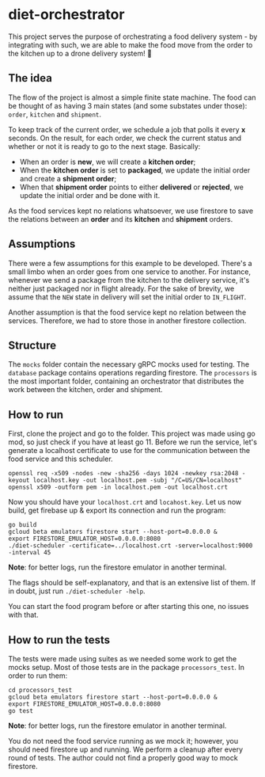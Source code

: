 # diet-orchestrator

This project serves the purpose of orchestrating a food delivery system - by integrating with such, we are able to make the food move from the order to the kitchen up to a drone delivery system! :helicopter:

## The idea

The flow of the project is almost a simple finite state machine. The food can be thought of as having 3 main states (and some substates under those): `order`, `kitchen` and `shipment`. 

To keep track of the current order, we schedule a job that polls it every **x** seconds. On the result, for each order, we check the current status and whether or not it is ready to go to the next stage. Basically:

- When an order is **new**, we will create a **kitchen order**;
- When the **kitchen order** is set to **packaged**, we update the initial order and create a **shipment order**;
- When that **shipment order** points to either **delivered** or **rejected**, we update the initial order and be done with it.

As the food services kept no relations whatsoever, we use firestore to save the relations between an **order** and its **kitchen** and **shipment** orders.

## Assumptions

There were a few assumptions for this example to be developed. There's a small limbo when an order goes from one service to another. For instance, whenever we send a package from the kitchen to the delivery service, it's neither just packaged nor in flight already. For the sake of brevity,  we assume that the `NEW` state in delivery will set the initial order to `IN_FLIGHT`.

Another assumption is that the food service kept no relation between the services. Therefore, we had to store those in another firestore collection.


## Structure

The `mocks` folder contain the necessary gRPC mocks used for testing. The `database` package contains operations regarding firestore.  The `processors` is the most important folder, containing an orchestrator that distributes the work between the kitchen, order and shipment. 

## How to run

First, clone the project and go to the folder. This project was made using go mod, so just check if you have at least go 11.
Before we run the service, let's generate a localhost certificate to use for the communication between the food service and this scheduler.

```
openssl req -x509 -nodes -new -sha256 -days 1024 -newkey rsa:2048 -keyout localhost.key -out localhost.pem -subj "/C=US/CN=localhost"
openssl x509 -outform pem -in localhost.pem -out localhost.crt
```

Now you should have your `localhost.crt` and `locahost.key`. Let us now build, get firebase up & export its connection and run the program:

```
go build
gcloud beta emulators firestore start --host-port=0.0.0.0 &
export FIRESTORE_EMULATOR_HOST=0.0.0.0:8080
./diet-scheduler -certificate=../localhost.crt -server=localhost:9000 -interval 45
```
**Note**: for better logs, run the firestore emulator in another terminal.

The flags should be self-explanatory, and that is an extensive list of them. If in doubt, just run `./diet-scheduler -help`.

You can start the food program before or after starting this one, no issues with that. 

## How to run the tests

The tests were made using suites as we needed some work to get the mocks setup. Most of those tests are in the package `processors_test`. In order to run them:

```
cd processors_test
gcloud beta emulators firestore start --host-port=0.0.0.0 &
export FIRESTORE_EMULATOR_HOST=0.0.0.0:8080
go test
```

**Note**: for better logs, run the firestore emulator in another terminal.

You do not need the food service running as we mock it; however, you should need firestore up and running. We perform a cleanup after every round of tests. The author could not find a properly good way to mock firestore. 
